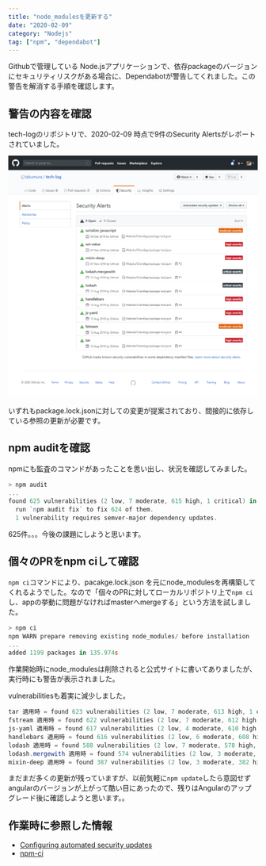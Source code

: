 ```yaml
---
title: "node_modulesを更新する"
date: "2020-02-09"
category: "Nodejs"
tag: ["npm", "dependabot"]
---
```


Githubで管理している Node.jsアプリケーションで、依存packageのバージョンにセキュリティリスクがある場合に、Dependabotが警告してくれました。この警告を解消する手順を確認します。

## 警告の内容を確認

tech-logのリポジトリで、2020-02-09 時点で9件のSecurity Alertsがレポートされていました。

<img src="assets/images/update-node-modules/update-node-modules-1.png" alt="security alerts" title="security alerts">

いずれもpackage.lock.jsonに対しての変更が提案されており、間接的に依存している参照の更新が必要です。

## npm auditを確認

npmにも監査のコマンドがあったことを思い出し、状況を確認してみました。

``` powershell
> npm audit
...
found 625 vulnerabilities (2 low, 7 moderate, 615 high, 1 critical) in 42979 scanned packages
  run `npm audit fix` to fix 624 of them.
  1 vulnerability requires semver-major dependency updates.
```

625件。。。今後の課題にしようと思います。

## 個々のPRをnpm ciして確認

`npm ci`コマンドにより、pacakge.lock.json を元にnode_modulesを再構築してくれるようでした。なので「個々のPRに対してローカルリポジトリ上で`npm ci`し、appの挙動に問題がなければmasterへmergeする」という方法を試しました。

``` powershell
> npm ci
npm WARN prepare removing existing node_modules/ before installation
...
added 1199 packages in 135.974s
```

作業開始時にnode_modulesは削除されると公式サイトに書いてありましたが、実行時にも警告が表示されました。

vulnerabilitiesも着実に減少しました。

``` powershell
tar 適用時 = found 623 vulnerabilities (2 low, 7 moderate, 613 high, 1 critical) in 42979 scanned packages
fstream 適用時 = found 622 vulnerabilities (2 low, 7 moderate, 612 high, 1 critical) in 42979 scanned packages
js-yaml 適用時 = found 617 vulnerabilities (2 low, 4 moderate, 610 high, 1 critical) in 42979 scanned packages
handlebars 適用時 = found 616 vulnerabilities (2 low, 6 moderate, 608 high) in 42978 scanned packages
lodash 適用時 = found 588 vulnerabilities (2 low, 7 moderate, 578 high, 1 critical) in 42979 scanned packages
lodash.mergewith 適用時 = found 574 vulnerabilities (2 low, 3 moderate, 569 high) in 42978 scanned packages
mixin-deep 適用時 = found 387 vulnerabilities (2 low, 3 moderate, 382 high) in 42978 scanned packages
```

まだまだ多くの更新が残っていますが、以前気軽に`npm update`したら意図せずangularのバージョンが上がって酷い目にあったので、残りはAngularのアップグレード後に確認しようと思います。。

## 作業時に参照した情報

- [Configuring automated security updates](https://help.github.com/ja/github/managing-security-vulnerabilities/configuring-automated-security-updates)
- [npm-ci](https://docs.npmjs.com/cli/ci.html)
